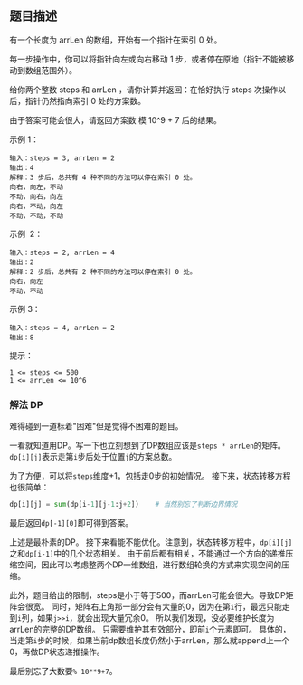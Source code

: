 ## 题目描述
有一个长度为 arrLen 的数组，开始有一个指针在索引 0 处。

每一步操作中，你可以将指针向左或向右移动 1 步，或者停在原地（指针不能被移动到数组范围外）。

给你两个整数 steps 和 arrLen ，请你计算并返回：在恰好执行 steps 次操作以后，指针仍然指向索引 0 处的方案数。

由于答案可能会很大，请返回方案数 模 10^9 + 7 后的结果。

示例 1：
```
输入：steps = 3, arrLen = 2
输出：4
解释：3 步后，总共有 4 种不同的方法可以停在索引 0 处。
向右，向左，不动
不动，向右，向左
向右，不动，向左
不动，不动，不动
```
示例  2：
```
输入：steps = 2, arrLen = 4
输出：2
解释：2 步后，总共有 2 种不同的方法可以停在索引 0 处。
向右，向左
不动，不动
```
示例 3：
```
输入：steps = 4, arrLen = 2
输出：8
```

提示：
```
1 <= steps <= 500
1 <= arrLen <= 10^6
```

### 解法 DP
难得碰到一道标着"困难"但是觉得不困难的题目。

一看就知道用DP。写一下也立刻想到了DP数组应该是`steps * arrLen`的矩阵。
`dp[i][j]`表示走第`i`步后处于位置`j`的方案总数。

为了方便，可以将`steps`维度+1，包括走0步的初始情况。
接下来，状态转移方程也很简单：
```python
dp[i][j] = sum(dp[i-1][j-1:j+2])    # 当然别忘了判断边界情况
```
最后返回`dp[-1][0]`即可得到答案。

上述是最朴素的DP。
接下来看能不能优化。注意到，状态转移方程中，`dp[i][j]`之和`dp[i-1]`中的几个状态相关。
由于前后都有相关，不能通过一个方向的递推压缩空间，因此可以考虑整两个DP一维数组，进行数组轮换的方式来实现空间的压缩。

此外，题目给出的限制，steps是小于等于500，而arrLen可能会很大。导致DP矩阵会很宽。
同时，矩阵右上角那一部分会有大量的0，因为在第`i`行，最远只能走到`i`列，如果`j>>i`，就会出现大量冗余0。
所以我们发现，没必要维护长度为arrLen的完整的DP数组。
只需要维护其有效部分，即前`i`个元素即可。
具体的，当走第`i`步的时候，如果当前dp数组长度仍然小于arrLen，那么就append上一个0，再做DP状态递推操作。

最后别忘了大数要`% 10**9+7`。